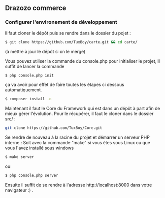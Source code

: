## Drazozo commerce

### Configurer l'environement de développement

Il faut cloner le dépôt puis se rendre dans le dossier du pojet :

```bash
$ git clone https://github.com/TuxBoy/carte.git && cd carte/
```

(à mettre à jour le dépôt si on le merge)

Vous pouvez utiliser la commande du console.php pour initialiser le projet,
Il suffit de lancer la commande 

```bash
$ php console.php init
```
ça va avoir pour effet de faire toutes les étapes ci dessous automatiquement.

```bash
$ composer install -o
```

Maintenant il faut le Core du Framework qui est dans un dépôt à part afin de mieux gérer l'évolution.
Pour le récupérer, il faut le cloner dans le dossier src/ :

```bash
git clone https://github.com/TuxBoy/Core.git
```

Se rendre de nouveau à la racine du projet et démarrer un serveur PHP interne :
Soit avec la commande "make" si vous êtes sous Linux ou que vous l'avez installé sous windows

```bash
$ make server
```
ou

```bash
$ php console.php server
```

Ensuite il suffit de se rendre à l'adresse http://localhost:8000 dans votre navigateur :) .
